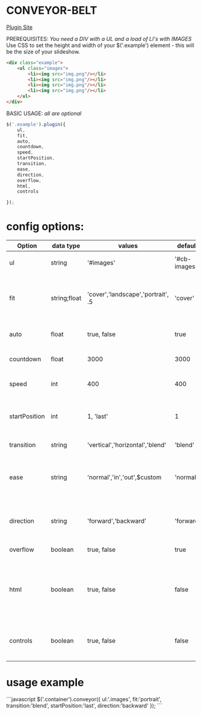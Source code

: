 CONVEYOR-BELT
=============

<a href='http://bite-software.co.uk/conveyor'>Plugin Site</a>

PREREQUISITES:
<i>You need a DIV with a UL and a load of LI's with IMAGES</i>
Use CSS to set the height and width of your $('.example') element - this will be the size of your slideshow.
```html
<div class="example">
	<ul class="images">
		<li><img src="img.png"/></li>
		<li><img src="img.png"/></li>
		<li><img src="img.png"/></li>
		<li><img src="img.png"/></li>
	</ul>
</div>
```
BASIC USAGE:
<i>all are optional</i>
```javascript
$('.example').plugin({
	ul,
	fit,
	auto,
	countdown,
	speed,
	startPosition,
	transition,
	ease,
	direction,
	overflow,
	html,
	controls

});
```
<h1>config options:</h1>

| Option         | data type  	| values              				 | default  	| description                |
| ---------------|--------------|------------------------------------|--------------|----------------------------|
| ul  			 | string     	| '#images'      					 | '#cb-images' | id/class of parent <ul> |
| fit        	 | string;float | 'cover','landscape','portrait', .5 | 'cover'     	| decimal is a percentage value of images original size |
| auto 			 | float      	| true, false  	     				 | true  		| auto or manual slide show |
| countdown 	 | float      	| 3000   	     					 | 3000  		| time in ms till next slide |
| speed			 | int		  	| 400 								 | 400  		| transition speed in ms |
| startPosition	 | int		  	| 1, 'last' 						 | 1  			| choose where you want you show to start from |
| transition	 | string	  	| 'vertical','horizontal','blend' 	 | 'blend'  	| transition types |
| ease			 | string	  	| 'normal','in','out',$custom 		 | 'normal'  	| if adding a custom - you must prepend $ to your string first |
| direction		 | string	  	| 'forward','backward' 				 | 'forward'  	| 'next' or 'previous' directions for auto mode |
| overflow		 | boolean	  	| true, false 						 | true  		| hides the overflow |
| html 			 | boolean		| true, false						 | false		| allows HTML content. Replace <img> with a <div> including your content |
| controls		 | boolean 		| true, false 						 | false 		| adds 'next' & 'previous' control buttons |

<h1>usage example</h1>
```javascript
$('.container').conveyor({
	ul:'.images',
	fit:'portrait',
	transition:'blend',
	startPosition:'last',
	direction:'backward'
});
```